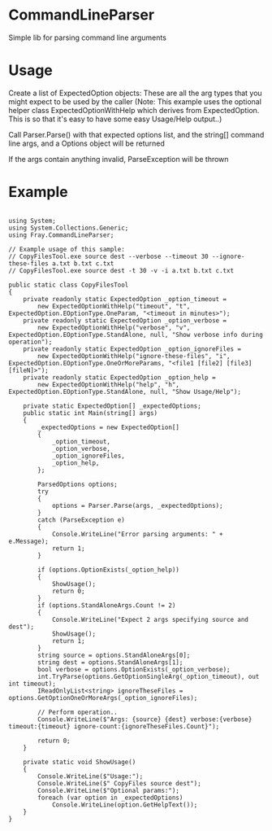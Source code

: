 # CommandLineParser
Simple lib for parsing command line arguments

# Usage
Create a list of ExpectedOption objects:  These are all the arg types that you might expect to be used by the caller
(Note: This example uses the optional helper class ExpectedOptionWithHelp which derives from ExpectedOption.
This is so that it's easy to have some easy Usage/Help output..)

Call Parser.Parse() with that expected options list, and the string[] command line args, and a Options object will be returned

If the args contain anything invalid, ParseException will be thrown

# Example

```

using System;
using System.Collections.Generic;
using Fray.CommandLineParser;

// Example usage of this sample:
// CopyFilesTool.exe source dest --verbose --timeout 30 --ignore-these-files a.txt b.txt c.txt
// CopyFilesTool.exe source dest -t 30 -v -i a.txt b.txt c.txt

public static class CopyFilesTool
{
    private readonly static ExpectedOption _option_timeout =
        new ExpectedOptionWithHelp("timeout", "t", ExpectedOption.EOptionType.OneParam, "<timeout in minutes>");
    private readonly static ExpectedOption _option_verbose =
        new ExpectedOptionWithHelp("verbose", "v", ExpectedOption.EOptionType.StandAlone, null, "Show verbose info during operation");
    private readonly static ExpectedOption _option_ignoreFiles =
        new ExpectedOptionWithHelp("ignore-these-files", "i", ExpectedOption.EOptionType.OneOrMoreParams, "<file1 [file2] [file3] [fileN]>");
    private readonly static ExpectedOption _option_help =
        new ExpectedOptionWithHelp("help", "h", ExpectedOption.EOptionType.StandAlone, null, "Show Usage/Help");

    private static ExpectedOption[] _expectedOptions;
    public static int Main(string[] args)
    {
        _expectedOptions = new ExpectedOption[]
        {
            _option_timeout,
            _option_verbose,
            _option_ignoreFiles,
            _option_help,
        };

        ParsedOptions options;
        try
        {
            options = Parser.Parse(args, _expectedOptions);
        }
        catch (ParseException e)
        {
            Console.WriteLine("Error parsing arguments: " + e.Message);
            return 1;
        }

        if (options.OptionExists(_option_help))
        {
            ShowUsage();
            return 0;
        }
        if (options.StandAloneArgs.Count != 2)
        {
            Console.WriteLine("Expect 2 args specifying source and dest");
            ShowUsage();
            return 1;
        }
        string source = options.StandAloneArgs[0];
        string dest = options.StandAloneArgs[1];
        bool verbose = options.OptionExists(_option_verbose);
        int.TryParse(options.GetOptionSingleArg(_option_timeout), out int timeout);
        IReadOnlyList<string> ignoreTheseFiles = options.GetOptionOneOrMoreArgs(_option_ignoreFiles);

        // Perform operation..
        Console.WriteLine($"Args: {source} {dest} verbose:{verbose} timeout:{timeout} ignore-count:{ignoreTheseFiles.Count}");

        return 0;
    }

    private static void ShowUsage()
    {
        Console.WriteLine($"Usage:");
        Console.WriteLine($" CopyFiles source dest");
        Console.WriteLine($"Optional params:");
        foreach (var option in _expectedOptions)
            Console.WriteLine(option.GetHelpText());
    }
}
```
